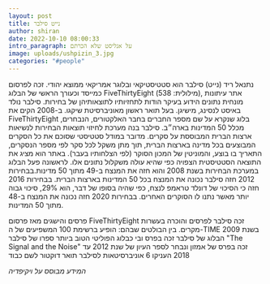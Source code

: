```yaml
---
layout: post
title: נייט סילבר
author: shiran
date: 2022-10-10 08:00:33
intro_paragraph: על אנליסט שלא הכרתם
image: uploads/ushpizin_3.jpg
categories: "#people"
---
```

נתנאל ריד (נייט) סילבר הוא סטטיסטיקאי ובלוגר אמריקאי ממוצא יהודי. זכה לפרסום כמייסד וכעורך הראשי של הבלוג FiveThirtyEight (מילולית: 538), אתר עיתונות מונחית נתונים הידוע בעיקר הודות לתחזיותיו לתוצאותיהן של בחירות.
סילבר נולד באיסט לנסינג, מישיגן. בעל תואר ראשון מאוניברסיטת שיקגו. ב-2008 הקים את FiveThirtyEight בלוג שנקרא על שם מספר החברים בחבר האלקטורים, הנבחרים, מכלל 50 המדינות בארה״ב. סילבר בנה מערכת לחיזוי תוצאות הבחירות לנשיאות ארצות הברית המבוססת על סקרים. מדובר במודל סטטיסטי שסוכם את כל הסקרים המבוצעים בכל מדינה בארצות הברית, תוך מתן משקל לכל סקר לפי מספר הנסקרים, התאריך בו בוצע, והמוניטין של המכון הסוקר (לפי הצלחותיו בעבר). באתר הוא מציג את התוצאה הסטטיסטית הצפויה כפי שהיא עולה משקלול נתונים אלו.
לראשונה פעל הבלוג במערכת הבחירות בשנת 2008 והוא חזה את המנצח ב-49 מתוך 50 מדינות.בבחירות 2012 חזה סילבר נכונה את המנצח בכל 50 המדינות בארצות הברית. בבחירות 2016 חזה כי הסיכוי של דונלד טראמפ לנצח, כפי שהיה בסופו של דבר, הוא 29%, סיכוי גבוה יותר מאשר נתנו לו הסוקרים האחרים. בבחירות 2020 חזה נכונה את המנצח ב-48 מתוך 50 המדינות.
 
פרסים והישגים 
מאז פרסום FiveThirtyEight זכה סילבר לפרסים והוכרה בעשרות מקרים. בין הבולטים שבהם:
הופיע ברשימת 100 המשפיעים של ה-TIME בשנת 2009
הבלוג של סילבר זכה בפרס ובי כבלוג הפוליטי הטוב ביותר
ספרו של סילבר "The Signal and the Noise" זכה בפרס של אמזון ונבחר לספר העיון של שנת 2012
עד 2018 העניקו 6 אוניברסיטאות לסילבר תואר דוקטור לשם כבוד
 
*המידע מבוסס על ויקיפדיה*
